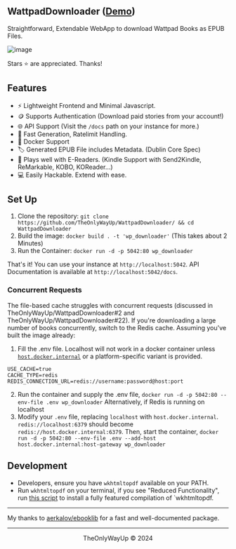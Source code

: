 WattpadDownloader ([Demo](https://wpd.rambhat.la))
---
Straightforward, Extendable WebApp to download Wattpad Books as EPUB Files.

![image](https://github.com/user-attachments/assets/b9d87d6b-5302-4561-98b0-d7f95bff9f04)


Stars ⭐ are appreciated. Thanks!

## Features
- ⚡ Lightweight Frontend and Minimal Javascript.
- 🪙 Supports Authentication (Download paid stories from your account!)
- 🌐 API Support (Visit the `/docs` path on your instance for more.)
- 🐇 Fast Generation, Ratelimit Handling.
- 🐳 Docker Support
- 🏷️ Generated EPUB File includes Metadata. (Dublin Core Spec)
- 📖 Plays well with E-Readers. (Kindle Support with Send2Kindle, ReMarkable, KOBO, KOReader...)
- 💻 Easily Hackable. Extend with ease.


## Set Up
1. Clone the repository: `git clone https://github.com/TheOnlyWayUp/WattpadDownloader/ && cd WattpadDownloader`
2. Build the image: `docker build . -t 'wp_downloader'` (This takes about 2 Minutes)
3. Run the Container: `docker run -d -p 5042:80 wp_downloader`

That's it! You can use your instance at `http://localhost:5042`. API Documentation is available at `http://localhost:5042/docs`.

### Concurrent Requests
The file-based cache struggles with concurrent requests (discussed in TheOnlyWayUp/WattpadDownloader#2 and TheOnlyWayUp/WattpadDownloader#22). If you're downloading a large number of books concurrently, switch to the Redis cache. Assuming you've built the image already:
1. Fill the .env file. Localhost will not work in a docker container unless [`host.docker.internal`](https://docs.docker.com/desktop/features/networking/#i-want-to-connect-from-a-container-to-a-service-on-the-host) or a platform-specific variant is provided.
```
USE_CACHE=true
CACHE_TYPE=redis
REDIS_CONNECTION_URL=redis://username:password@host:port
```


2. Run the container and supply the .env file, `docker run -d -p 5042:80 --env-file .env wp_downloader`
Alternatively, if Redis is running on localhost
2. Modify your `.env` file, replacing `localhost` with `host.docker.internal`. `redis://localhost:6379` should become `redis://host.docker.internal:6379`. Then, start the container, `docker run -d -p 5042:80 --env-file .env --add-host host.docker.internal:host-gateway wp_downloader`

## Development
- Developers, ensure you have `wkhtmltopdf` available on your PATH. 
- Run `wkhtmltopdf` on your terminal, if you see "Reduced Functionality", run [this script](https://raw.githubusercontent.com/JazzCore/python-pdfkit/b7bf798b946fa5655f8e82f0d80dec6b6b13d414/ci/before-script.sh) to install a fully featured compilation of `wkhtmltopdf.

---

My thanks to [aerkalov/ebooklib](https://github.com/aerkalov/ebooklib) for a fast and well-documented package.

---

<div align="center">
    <p>TheOnlyWayUp © 2024</p>
</div>
